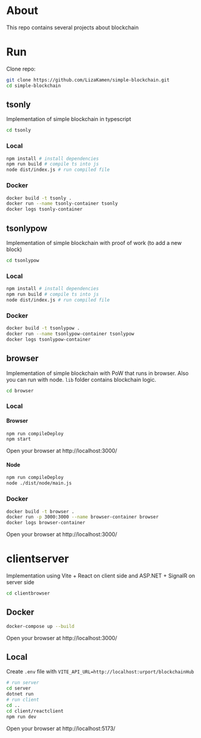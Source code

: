 # About

This repo contains several projects about blockchain

# Run

Clone repo:

```bash
git clone https://github.com/LizaKamen/simple-blockchain.git
cd simple-blockchain
```

## tsonly

Implementation of simple blockchain in typescript

```bash
cd tsonly
```

### Local

```bash
npm install # install dependencies
npm run build # compile ts into js
node dist/index.js # run compiled file
```

### Docker

```bash
docker build -t tsonly .
docker run --name tsonly-container tsonly
docker logs tsonly-container
```

## tsonlypow

Implementation of simple blockchain with proof of work (to add a new block)

```bash
cd tsonlypow
```

### Local

```bash
npm install # install dependencies
npm run build # compile ts into js
node dist/index.js # run compiled file
```

### Docker

```bash
docker build -t tsonlypow .
docker run --name tsonlypow-container tsonlypow
docker logs tsonlypow-container
```

## browser

Implementation of simple blockchain with PoW that runs in browser. Also you can run with node. `lib` folder contains blockchain logic.

```bash
cd browser
```

### Local

#### Browser

```bash
npm run compileDeploy
npm start
```

Open your browser at http://localhost:3000/

#### Node

```bash
npm run compileDeploy
node ./dist/node/main.js
```

### Docker

```bash
docker build -t browser .
docker run -p 3000:3000 --name browser-container browser
docker logs browser-container
```

Open your browser at http://localhost:3000/

# clientserver

Implementation using Vite + React on client side and ASP.NET + SignalR on server side

```bash
cd clientbrowser
```

## Docker

```bash
docker-compose up --build
```

Open your browser at http://localhost:3000/

## Local

Create `.env` file with `VITE_API_URL=http://localhost:urport/blockchainHub`

```bash
# run server
cd server
dotnet run
# run client
cd ..
cd client/reactclient
npm run dev
```

Open your browser at http://localhost:5173/
